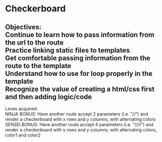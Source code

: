 # Checkerboard
Objectives: <br>
Continue to learn how to pass information from the url to the route <br>
Practice linking static files to templates <br>
Get comfortable passing information from the route to the template <br>
Understand how to use for loop properly in the template <br>
Recognize the value of creating a html/css first and then adding logic/code
----
Leves acquired:<br>
NINJA BONUS: Have another route accept 2 parameters (i.e. "/<x>/<y>") and render a checkerboard with x rows and y columns, with alternating colors  <br>
SENSEI BONUS: Have another route accept 4 parameters (i.e. "/<x>/<y>/<color1>/<color2>") and render a checkerboard with x rows and y columns, with alternating colors, color1 and color2